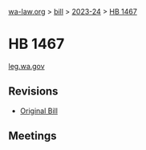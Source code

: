 [wa-law.org](/) > [bill](/bill/) > [2023-24](/bill/2023-24/) > [HB 1467](/bill/2023-24/hb/1467/)

# HB 1467
[leg.wa.gov](https://app.leg.wa.gov/billsummary?BillNumber=1467&Year=2023&Initiative=false)

## Revisions
* [Original Bill](1/)

## Meetings
